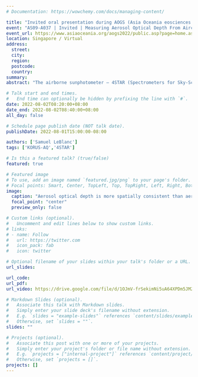 ```yaml
---
# Documentation: https://wowchemy.com/docs/managing-content/

title: "Invited oral presentation during AOGS (Asia Oceania eosciences Society) 2022"
event: "AS09-A037 | Invited | Measuring Aerosol Optical Depth From Aircraft During KORUS-AQ Reveals Higher Consistency Than Aerosol Size"
event_url: https://www.asiaoceania.org/aogs2022/public.asp?page=home.asp
location: Singapore / Virtual
address:
  street:
  city:
  region:
  postcode:
  country:
summary:
abstract: "The airborne sunphotometer – 4STAR (Spectrometers for Sky-Scanning Sun Tracking Atmospheric Research) – measured the aerosol optical depth (AOD) spectra and trace gases from the NASA DC-8 during the KORUS-AQ (KORean-US Air Quality) experiment in May-June 2016. These measurements over Korea and the surrounding waters are obtained at high spatial and temporal resolution. We show the consistency over spatial scales of the AOD and the aerosol intensive properties, Angstrom exponent (AE) and fine mode fraction (FMF), observed by 4STAR, GOCI (Geostationary Ocean Color Imager Yonsei aerosol retrieval v2), MERRA-2 reanalysis (Modern-Era Retrospective Analysis for Research and Applications, v2), and from airborne in situ aerosol optical measurements by LARGE (NASA Langley Aerosol Research Group Experiment). The majority of AODs due to fine mode aerosol is observed at altitudes lower than 2 km and is dependent on the prevailing meteorological conditions. AE and FMF are found to be more spatially variable than AOD during all of KORUS-AQ, even when accounting for potential sampling biases. This may indicate that microphysical processes like aerosol particle formation, growth, and coagulation impact the dominant aerosol size at shorter scales than their combined effect on the aerosol optical depth by the aerosol emission, transport, and removal. Averaging between measurements and model, the distance at which the correlation to itself is reduced by 15% is 65 km for AOD, and 22.7 km for AE. While there are observational and model differences (MERRA-2 consistently shows high autocorrelation for longer distances, compared to GOCI, LARGE in situ, and 4STAR observations), the predominant factor influencing AOD and AE consistency is the meteorological period. The shortest AOD and AE consistency occur during extreme pollution period (25–31 May), and the longest consistency during the blocking (1–7 June) and stagnation (17–22 May) periods."

# Talk start and end times.
#   End time can optionally be hidden by prefixing the line with `#`.
date: 2022-08-02T08:20:00+08:00
date_end: 2022-08-02T08:40:00+08:00
all_day: false

# Schedule page publish date (NOT talk date).
publishDate: 2022-08-01T15:00:00-08:00

authors: ['Samuel LeBlanc']
tags: ['KORUS-AQ','4STAR']

# Is this a featured talk? (true/false)
featured: true

# Featured image
# To use, add an image named `featured.jpg/png` to your page's folder. 
# Focal points: Smart, Center, TopLeft, Top, TopRight, Left, Right, BottomLeft, Bottom, BottomRight.
image:
  caption: "Aerosol optical depth is more spatially consistent than aerosol size"
  focal_point: "center"
  preview_only: false

# Custom links (optional).
#   Uncomment and edit lines below to show custom links.
# links:
# - name: Follow
#   url: https://twitter.com
#   icon_pack: fab
#   icon: twitter

# Optional filename of your slides within your talk's folder or a URL.
url_slides:

url_code:
url_pdf:
url_video: https://drive.google.com/file/d/1OJmV-frSekimNi5uA64XPDm5JM2B_k2t/view?usp=sharing

# Markdown Slides (optional).
#   Associate this talk with Markdown slides.
#   Simply enter your slide deck's filename without extension.
#   E.g. `slides = "example-slides"` references `content/slides/example-slides.md`.
#   Otherwise, set `slides = ""`.
slides: ""

# Projects (optional).
#   Associate this post with one or more of your projects.
#   Simply enter your project's folder or file name without extension.
#   E.g. `projects = ["internal-project"]` references `content/project/deep-learning/index.md`.
#   Otherwise, set `projects = []`.
projects: []
---
```

